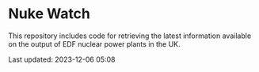 # Nuke Watch

This repository includes code for retrieving the latest information available on the output of EDF nuclear power plants in the UK.

Last updated: 2023-12-06 05:08